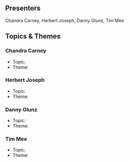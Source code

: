 ## Presenters

Chandra Carney, Herbert Joseph, Danny Glunz, Tim Mee

## Topics & Themes

### Chandra Carney

* Topic:
* Theme:

### Herbert Joseph

* Topic:
* Theme:

### Danny Glunz

* Topic:
* Theme:

### Tim Mee

* Topic:
* Theme:
